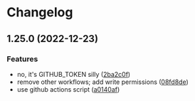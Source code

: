# Changelog

## 1.25.0 (2022-12-23)

### Features

- no, it's GITHUB_TOKEN silly ([2ba2c0f](https://github.com/JoshuaKGoldberg/testing-typescript-node-package/commit/2ba2c0fe2ec7ce9a92ecb72da321d92d14895f14))
- remove other workflows; add write permissions ([08fd8de](https://github.com/JoshuaKGoldberg/testing-typescript-node-package/commit/08fd8ded67a5200edc3d72bd70208e4e98fabc90))
- use github actions script ([a0140af](https://github.com/JoshuaKGoldberg/testing-typescript-node-package/commit/a0140afdca0dad6a3d80f12f2d73e7210018f8a5))

